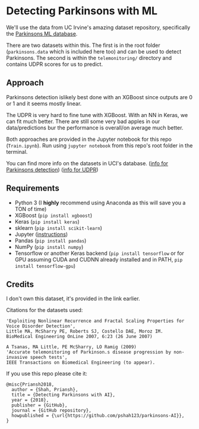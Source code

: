 # Detecting Parkinsons with ML

We'll use the data from UC Irvine's amazing dataset repository, specifically the [Parkinsons ML database](https://archive.ics.uci.edu/ml/machine-learning-databases/parkinsons/).

There are two datasets within this. The first is in the root folder (`parkinsons.data` which is included here too) and can be used to detect Parkinsons. The second is within the `telemonitoring/` directory and contains UDPR scores for us to predict.

## Approach

Parkinsons detection islikely best done with an XGBoost since outputs are 0 or 1 and it seems mostly linear.

The UDPR is very hard to fine tune with XGBoost. With an NN in Keras, we can fit much better. There are still some very bad apples in our data/predictions bur the performance is overall/on average much better.

Both approaches are provided in the Jupyter notebook for this repo (`Train.ipynb`). Run using `jupyter notebook` from this repo's root folder in the terminal.

You can find more info on the datasets in UCI's database. ([info for Parkinsons detection](https://archive.ics.uci.edu/ml/machine-learning-databases/parkinsons/parkinsons.names)) ([info for UDPR](https://archive.ics.uci.edu/ml/machine-learning-databases/parkinsons/telemonitoring/parkinsons_updrs.names))

## Requirements

- Python 3 (I **highly** recommend using Anaconda as this will save you a TON of time)
- XGBoost (`pip install xgboost`)
- Keras (`pip install keras`)
- sklearn (`pip install scikit-learn`)
- Jupyter ([instructions](http://jupyter.org/install))
- Pandas (`pip install pandas`)
- NumPy (`pip install numpy`)
- Tensorflow or another Keras backend (`pip install tensorflow` or for GPU assuming CUDA and CUDNN already installed and in PATH, `pip install tensorflow-gpu`)


## Credits

I don't own this dataset, it's provided in the link earlier.

Citations for the datasets used:

```
'Exploiting Nonlinear Recurrence and Fractal Scaling Properties for Voice Disorder Detection', 
Little MA, McSharry PE, Roberts SJ, Costello DAE, Moroz IM. 
BioMedical Engineering OnLine 2007, 6:23 (26 June 2007)
```

```
A Tsanas, MA Little, PE McSharry, LO Ramig (2009)
'Accurate telemonitoring of Parkinson.s disease progression by non-invasive speech tests',
IEEE Transactions on Biomedical Engineering (to appear).
```

If you use this repo please cite it:

```
@misc{Priansh2018,
  author = {Shah, Priansh},
  title = {Detecting Parkinsons with AI},
  year = {2018},
  publisher = {GitHub},
  journal = {GitHub repository},
  howpublished = {\url{https://github.com/pshah123/parkinsons-AI}},
}
```
